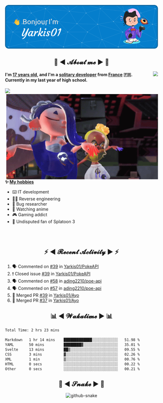 <div align="center">
  <img src="assets/header.png" />
</div>

<h2 align="center">💬 ◄ 𝓐𝓫𝓸𝓾𝓽 𝓶𝓮 ► 💬</h2>
<img src="https://count.getloli.com/get/@Yarkis01?theme=moebooru" align="right" />

<h4>I'm <ins>17 years old</ins>, and I'm a <ins>solitary developer</ins> from <ins>France</ins> 🇫🇷.<br />
Currently in my last year of high school.</h4>

<img src="https://skillicons.dev/icons?theme=dark&i=linux,vscode,eclipse,git,python,java,flask,svelte">

<br />

<img src="assets/splatoon3.gif" width="500" align="right" />

**✨ <ins>My hobbies</ins>**
- ⌨️ IT development 
- 👨‍💻 Reverse engineering
- 🐛 Bug researcher
- 👀 Watching anime
- 🎮 Gaming addict
- 🔫 Undisputed fan of Splatoon 3

<br /><br />

<h2 align="center">⚡ ◄ 𝓡𝓮𝓬𝓮𝓷𝓽 𝓐𝓬𝓽𝓲𝓿𝓲𝓽𝔂 ► ⚡</h2>

<!--START_SECTION:activity-->
1. 🗣 Commented on [#39](https://github.com/Yarkis01/PokeAPI/issues/39) in [Yarkis01/PokeAPI](https://github.com/Yarkis01/PokeAPI)
2. ❗️ Closed issue [#39](https://github.com/Yarkis01/PokeAPI/issues/39) in [Yarkis01/PokeAPI](https://github.com/Yarkis01/PokeAPI)
3. 🗣 Commented on [#58](https://github.com/ading2210/poe-api/issues/58) in [ading2210/poe-api](https://github.com/ading2210/poe-api)
4. 🗣 Commented on [#57](https://github.com/ading2210/poe-api/issues/57) in [ading2210/poe-api](https://github.com/ading2210/poe-api)
5. 🎉 Merged PR [#39](https://github.com/Yarkis01/Ayo/pull/39) in [Yarkis01/Ayo](https://github.com/Yarkis01/Ayo)
6. 🎉 Merged PR [#37](https://github.com/Yarkis01/Ayo/pull/37) in [Yarkis01/Ayo](https://github.com/Yarkis01/Ayo)
<!--END_SECTION:activity-->

<h2 align="center">📊 ◄ 𝓦𝓪𝓴𝓪𝓽𝓲𝓶𝓮 ► 📊</h2>

<!--START_SECTION:waka-->

```text
Total Time: 2 hrs 23 mins

Markdown   1 hr 14 mins    █████████████░░░░░░░░░░░░   51.98 %
YAML       50 mins         ████████▓░░░░░░░░░░░░░░░░   35.01 %
Svelte     13 mins         ██▒░░░░░░░░░░░░░░░░░░░░░░   09.55 %
CSS        3 mins          ▓░░░░░░░░░░░░░░░░░░░░░░░░   02.26 %
XML        1 min           ▒░░░░░░░░░░░░░░░░░░░░░░░░   00.76 %
HTML       0 secs          ░░░░░░░░░░░░░░░░░░░░░░░░░   00.22 %
Other      0 secs          ░░░░░░░░░░░░░░░░░░░░░░░░░   00.21 %
```

<!--END_SECTION:waka-->

<div align="center">
  <h2 align="center">🐍 ◄ 𝓢𝓷𝓪𝓴𝓮 ► 🐍</h2>
  <picture>
    <source media="(prefers-color-scheme: dark)" srcset="assets/github-snake-dark.svg" />
    <source media="(prefers-color-scheme: light)" srcset="assets/github-snake.svg" />
    <img alt="github-snake" src="github-snake.svg" />
  </picture>
</div>
